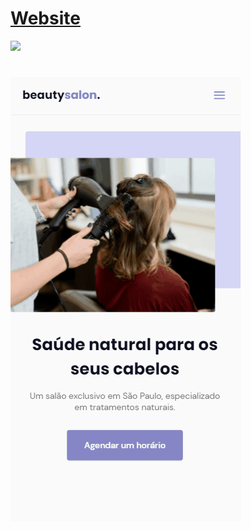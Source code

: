 
<h1><a href="https://leonardoyz.github.io/NLW-OriginSix/" target="_blank">
Website</a></h1>

<img src="https://github.com/LeonardoYz/NLW-OriginSix/blob/main/github/readmeGifDesk.gif">

#
<img src="https://github.com/LeonardoYz/NLW-OriginSix/blob/main/github/readmeGifMobile.gif">

